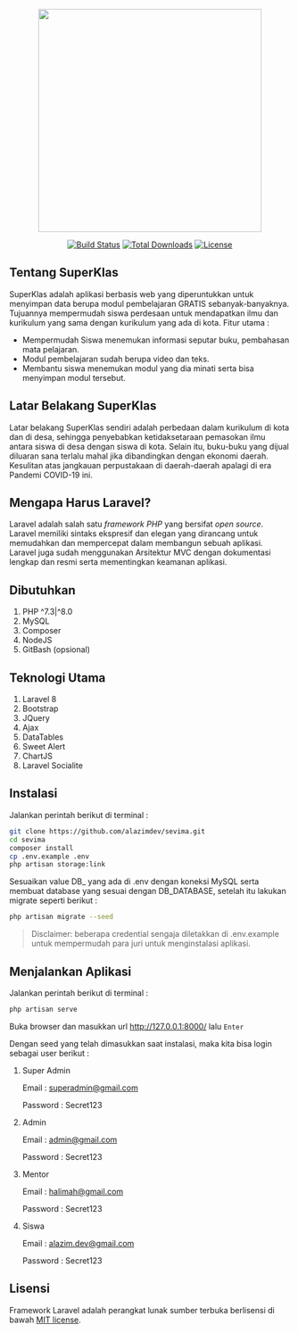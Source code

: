 <p align="center"><a href="https://laravel.com" target="_blank"><img src="https://raw.githubusercontent.com/laravel/art/master/logo-lockup/5%20SVG/2%20CMYK/1%20Full%20Color/laravel-logolockup-cmyk-red.svg" width="400"></a></p>

<p align="center">
<a href="https://travis-ci.org/laravel/framework"><img src="https://travis-ci.org/laravel/framework.svg" alt="Build Status"></a>
<a href="https://packagist.org/packages/laravel/framework"><img src="https://img.shields.io/packagist/dt/laravel/framework" alt="Total Downloads"></a>
<a href="https://packagist.org/packages/laravel/framework"><img src="https://img.shields.io/packagist/l/laravel/framework" alt="License"></a>
</p>

## Tentang SuperKlas

SuperKlas adalah aplikasi berbasis web yang diperuntukkan untuk menyimpan data berupa modul pembelajaran GRATIS sebanyak-banyaknya. Tujuannya mempermudah siswa perdesaan untuk mendapatkan ilmu dan kurikulum yang sama dengan kurikulum yang ada di kota. Fitur utama :

- Mempermudah Siswa menemukan informasi seputar buku, pembahasan mata pelajaran.
- Modul pembelajaran sudah berupa video dan teks.
- Membantu siswa menemukan modul yang dia minati serta bisa menyimpan modul tersebut.

## Latar Belakang SuperKlas

Latar belakang SuperKlas sendiri adalah perbedaan dalam kurikulum di kota dan di desa, sehingga penyebabkan ketidaksetaraan pemasokan ilmu antara siswa di desa dengan siswa di kota. Selain itu, buku-buku yang dijual diluaran sana terlalu mahal jika dibandingkan dengan ekonomi daerah. Kesulitan atas jangkauan perpustakaan di daerah-daerah apalagi di era Pandemi COVID-19 ini.

## Mengapa Harus Laravel?

Laravel adalah salah satu *framework PHP* yang bersifat *open source*. Laravel memiliki sintaks ekspresif dan elegan yang dirancang untuk memudahkan dan mempercepat dalam membangun sebuah aplikasi. Laravel juga sudah menggunakan Arsitektur MVC dengan dokumentasi lengkap dan resmi serta mementingkan keamanan aplikasi.

## Dibutuhkan

1. PHP ^7.3|^8.0
2. MySQL
3. Composer
4. NodeJS
5. GitBash (opsional)

## Teknologi Utama

1. Laravel 8
2. Bootstrap
3. JQuery
4. Ajax
5. DataTables
6. Sweet Alert
7. ChartJS
8. Laravel Socialite

## Instalasi

Jalankan perintah berikut di terminal :

```bash
git clone https://github.com/alazimdev/sevima.git
cd sevima
composer install
cp .env.example .env
php artisan storage:link
```

Sesuaikan value DB_ yang ada di .env dengan koneksi MySQL serta membuat database yang sesuai dengan DB_DATABASE, setelah itu lakukan migrate seperti berikut :

```bash
php artisan migrate --seed
```

> Disclaimer: beberapa credential sengaja diletakkan di .env.example untuk mempermudah para juri untuk menginstalasi aplikasi.

## Menjalankan Aplikasi

Jalankan perintah berikut di terminal :

```bash
php artisan serve
```

Buka browser dan masukkan url http://127.0.0.1:8000/ lalu `Enter`

Dengan seed yang telah dimasukkan saat instalasi, maka kita bisa login sebagai user berikut :

1. Super Admin

   Email : superadmin@gmail.com

   Password : Secret123

2. Admin

   Email : admin@gmail.com

   Password : Secret123

3. Mentor

   Email : halimah@gmail.com

   Password : Secret123

4. Siswa

   Email : alazim.dev@gmail.com

   Password : Secret123


## Lisensi

Framework Laravel adalah perangkat lunak sumber terbuka berlisensi di bawah [MIT license](https://opensource.org/licenses/MIT).
